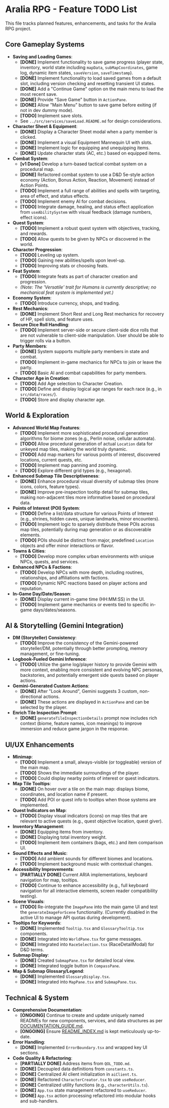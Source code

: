 # Aralia RPG - Feature TODO List

This file tracks planned features, enhancements, and tasks for the Aralia RPG project.

## Core Gameplay Systems

*   **Saving and Loading Games**:
    *   **[DONE]** Implement functionality to save game progress (player state, inventory, world state including `mapData`, `subMapCoordinates`, game log, dynamic item states, `saveVersion`, `saveTimestamp`).
    *   **[DONE]** Implement functionality to load saved games from a default slot, including version checking and resetting transient UI states.
    *   **[DONE]** Add a "Continue Game" option on the main menu to load the most recent save.
    *   **[DONE]** Provide "Save Game" button in `ActionPane`.
    *   **[DONE]** Allow "Main Menu" button to save game before exiting (if not in dev dummy mode).
    *   **[TODO]** Implement save slots.
    *   See `../src/services/saveLoad.README.md` for design considerations.
*   **Character Sheet & Equipment**:
    *   **[DONE]** Display a Character Sheet modal when a party member is clicked.
    *   **[DONE]** Implement a visual Equipment Mannequin UI with slots.
    *   **[DONE]** Implement logic for equipping and unequipping items.
    *   **[DONE]** Update character stats (AC, etc.) based on equipped items.
*   **Combat System**:
    *   **[v1 Done]** Develop a turn-based tactical combat system on a procedural map.
    *   **[DONE]** Refactored combat system to use a D&D 5e-style action economy (Action, Bonus Action, Reaction, Movement) instead of Action Points.
    *   **[TODO]** Implement a full range of abilities and spells with targeting, area of effect, and status effects.
    *   **[TODO]** Implement enemy AI for combat decisions.
    *   **[TODO]** Integrate damage, healing, and status effect application from `useAbilitySystem` with visual feedback (damage numbers, effect icons).
*   **Quest System**:
    *   **[TODO]** Implement a robust quest system with objectives, tracking, and rewards.
    *   **[TODO]** Allow quests to be given by NPCs or discovered in the world.
*   **Character Progression**:
    *   **[TODO]** Leveling up system.
    *   **[TODO]** Gaining new abilities/spells upon level-up.
    *   **[TODO]** Improving stats or choosing feats.
*   **Feat System**:
    *   **[TODO]** Integrate feats as part of character creation and progression.
    *   *(Note: The 'Versatile' trait for Humans is currently descriptive; no mechanical feat system is implemented yet.)*
*   **Economy System**:
    *   **[TODO]** Introduce currency, shops, and trading.
*   **Rest Mechanics**:
    *   **[DONE]** Implement Short Rest and Long Rest mechanics for recovery of HP, spell slots, and feature uses.
*   **Secure Dice Roll Handling**:
    *   **[TODO]** Implement server-side or secure client-side dice rolls that are not vulnerable to client-side manipulation. User should be able to trigger rolls via a button.
*   **Party Members**:
    *   **[DONE]** System supports multiple party members in state and combat.
    *   **[TODO]** Implement in-game mechanics for NPCs to join or leave the party.
    *   **[TODO]** Basic AI and combat capabilities for party members.
*   **Character Age in Creation**:
    *   **[TODO]** Add Age selection to Character Creation.
    *   **[TODO]** Define and display logical age ranges for each race (e.g., in `src/data/races/`).
    *   **[TODO]** Store and display character age.

## World & Exploration

*   **Advanced World Map Features**:
    *   **[TODO]** Implement more sophisticated procedural generation algorithms for biome zones (e.g., Perlin noise, cellular automata).
    *   **[TODO]** Allow procedural generation of actual `Location` data for unkeyed map tiles, making the world truly dynamic.
    *   **[TODO]** Add map markers for various points of interest, discovered locations, current quests, etc.
    *   **[TODO]** Implement map panning and zooming.
    *   **[TODO]** Explore different grid types (e.g., hexagonal).
*   **Enhanced Submap Tile Descriptiveness**:
    *   **[DONE]** Enhance procedural visual diversity of submap tiles (more icons, colors, feature types).
    *   **[DONE]** Improve pre-inspection tooltip detail for submap tiles, making non-adjacent tiles more informative based on procedural data.
*   **Points of Interest (POI) System**:
    *   **[TODO]** Define a list/data structure for various Points of Interest (e.g., shrines, hidden caves, unique landmarks, minor encounters).
    *   **[TODO]** Implement logic to sparsely distribute these POIs across map tiles, potentially during map generation or as discoverable elements.
    *   **[TODO]** POIs should be distinct from major, predefined `Location` objects and offer minor interactions or flavor.
*   **Towns & Cities**:
    *   **[TODO]** Develop more complex urban environments with unique NPCs, quests, and services.
*   **Enhanced NPCs & Factions**:
    *   **[TODO]** Develop NPCs with more depth, including routines, relationships, and affiliations with factions.
    *   **[TODO]** Dynamic NPC reactions based on player actions and reputation.
*   **In-Game Day/Date/Season**:
    *   **[DONE]** Display current in-game time (HH:MM:SS) in the UI.
    *   **[TODO]** Implement game mechanics or events tied to specific in-game days/dates/seasons.


## AI & Storytelling (Gemini Integration)

*   **DM (Storyteller) Consistency**:
    *   **[TODO]** Improve the consistency of the Gemini-powered storyteller/DM, potentially through better prompting, memory management, or fine-tuning.
*   **Logbook-Fueled Gemini Inference**:
    *   **[TODO]** Utilize the game log/player history to provide Gemini with more context, enabling more consistent and evolving NPC personas, backstories, and potentially emergent side quests based on player actions.
*   **Gemini-Generated Custom Actions**:
    *   **[DONE]** After "Look Around", Gemini suggests 3 custom, non-directional actions.
    *   **[DONE]** These actions are displayed in `ActionPane` and can be selected by the player.
*   **Enrich Tile Inspection Prompt**:
    *   **[DONE]** `generateTileInspectionDetails` prompt now includes rich context (biome, feature names, icon meanings) to improve immersion and reduce game jargon in the response.

## UI/UX Enhancements

*   **Minimap**:
    *   **[TODO]** Implement a small, always-visible (or toggleable) version of the main map.
    *   **[TODO]** Shows the immediate surroundings of the player.
    *   **[TODO]** Could display nearby points of interest or quest indicators.
*   **Map Tile Tooltips**:
    *   **[DONE]** On hover over a tile on the main map: displays biome, coordinates, and location name if present.
    *   **[TODO]** Add POI or quest info to tooltips when those systems are implemented.
*   **Quest Indicators on Map**:
    *   **[TODO]** Display visual indicators (icons) on map tiles that are relevant to active quests (e.g., quest objective location, quest giver).
*   **Inventory Management**:
    *   **[DONE]** Equipping items from inventory.
    *   **[DONE]** Displaying total inventory weight.
    *   **[TODO]** Implement item containers (bags, etc.) and item comparison UI.
*   **Sound Effects and Music**:
    *   **[TODO]** Add ambient sounds for different biomes and locations.
    *   **[TODO]** Implement background music with contextual changes.
*   **Accessibility Improvements**:
    *   **[PARTIALLY DONE]** Current ARIA implementations, keyboard navigation for map, tooltips.
    *   **[TODO]** Continue to enhance accessibility (e.g., full keyboard navigation for all interactive elements, screen reader compatibility testing).
*   **Scene Visuals**:
    *   **[TODO]** Re-integrate the `ImagePane` into the main game UI and test the `generateImageForScene` functionality. (Currently disabled in the active UI to manage API quotas during development).
*   **Tooltips for Keywords**:
    *   **[DONE]** Implemented `Tooltip.tsx` and `GlossaryTooltip.tsx` components.
    *   **[DONE]** Integrated into `WorldPane.tsx` for game messages.
    *   **[DONE]** Integrated into `RaceSelection.tsx` (RaceDetailModal) for D&D terms.
*   **Submap Display**:
    *   **[DONE]** Created `SubmapPane.tsx` for detailed local view.
    *   **[DONE]** Integrated toggle button in `CompassPane`.
*   **Map & Submap Glossary/Legend**:
    *   **[DONE]** Implemented `GlossaryDisplay.tsx`.
    *   **[DONE]** Integrated into `MapPane.tsx` and `SubmapPane.tsx`.

## Technical & System

*   **Comprehensive Documentation**:
    *   **[ONGOING]** Continue to create and update uniquely named READMEs for new components, services, and data structures as per [DOCUMENTATION_GUIDE.md](./DOCUMENTATION_GUIDE.md).
    *   **[ONGOING]** Ensure [README_INDEX.md](./README_INDEX.md) is kept meticulously up-to-date.
*   **Error Handling**:
    *   **[DONE]** Implemented `ErrorBoundary.tsx` and wrapped key UI sections.
*   **Code Quality & Refactoring**:
    *   **[PARTIALLY DONE]** Address items from `QOL_TODO.md`.
    *   **[DONE]** Decoupled data definitions from `constants.ts`.
    *   **[DONE]** Centralized AI client initialization in `aiClient.ts`.
    *   **[DONE]** Refactored `CharacterCreator.tsx` to use `useReducer`.
    *   **[DONE]** Centralized utility functions (e.g., `characterUtils.ts`).
    *   **[DONE]** `App.tsx` state management refactored to `useReducer`.
    *   **[DONE]** `App.tsx` action processing refactored into modular hooks and sub-handlers.
